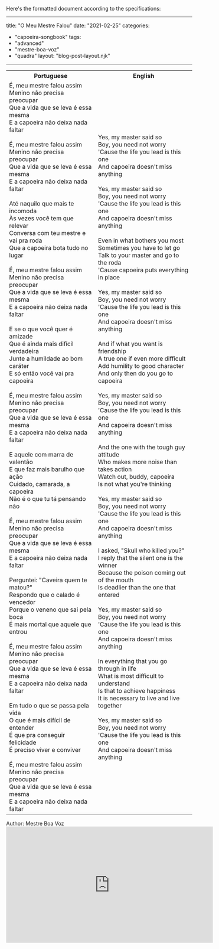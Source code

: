 Here's the formatted document according to the specifications:

---
title: "O Meu Mestre Falou"
date: "2021-02-25"
categories: 
  - "capoeira-songbook"
tags: 
  - "advanced"
  - "mestre-boa-voz"
  - "quadra"
layout: "blog-post-layout.njk"
---

<table class="capoeira-table">
    <tr class="header-row">
        <th>Portuguese</th>
        <th>English</th>
    </tr>
    <tr>
        <td>
            É, meu mestre falou assim<br>
            Menino não precisa preocupar<br>
            Que a vida que se leva é essa mesma<br>
            E a capoeira não deixa nada faltar<br>
            <br>
            É, meu mestre falou assim<br>
            Menino não precisa preocupar<br>
            Que a vida que se leva é essa mesma<br>
            E a capoeira não deixa nada faltar<br>
            <br>
            Até naquilo que mais te incomoda<br>
            Às vezes você tem que relevar<br>
            Conversa com teu mestre e vai pra roda<br>
            Que a capoeira bota tudo no lugar<br>
            <br>
            É, meu mestre falou assim<br>
            Menino não precisa preocupar<br>
            Que a vida que se leva é essa mesma<br>
            E a capoeira não deixa nada faltar<br>
            <br>
            E se o que você quer é amizade<br>
            Que é ainda mais difícil verdadeira<br>
            Junte a humildade ao bom caráter<br>
            E só então você vai pra capoeira<br>
            <br>
            É, meu mestre falou assim<br>
            Menino não precisa preocupar<br>
            Que a vida que se leva é essa mesma<br>
            E a capoeira não deixa nada faltar<br>
            <br>
            E aquele com marra de valentão<br>
            E que faz mais barulho que ação<br>
            Cuidado, camarada, a capoeira<br>
            Não é o que tu tá pensando não<br>
            <br>
            É, meu mestre falou assim<br>
            Menino não precisa preocupar<br>
            Que a vida que se leva é essa mesma<br>
            E a capoeira não deixa nada faltar<br>
            <br>
            Perguntei: "Caveira quem te matou?"<br>
            Respondo que o calado é vencedor<br>
            Porque o veneno que sai pela boca<br>
            É mais mortal que aquele que entrou<br>
            <br>
            É, meu mestre falou assim<br>
            Menino não precisa preocupar<br>
            Que a vida que se leva é essa mesma<br>
            E a capoeira não deixa nada faltar<br>
            <br>
            Em tudo o que se passa pela vida<br>
            O que é mais difícil de entender<br>
            É que pra conseguir felicidade<br>
            É preciso viver e conviver<br>
            <br>
            É, meu mestre falou assim<br>
            Menino não precisa preocupar<br>
            Que a vida que se leva é essa mesma<br>
            E a capoeira não deixa nada faltar
        </td>
        <td>
            Yes, my master said so<br>
            Boy, you need not worry<br>
            'Cause the life you lead is this one<br>
            And capoeira doesn't miss anything<br>
            <br>
            Yes, my master said so<br>
            Boy, you need not worry<br>
            'Cause the life you lead is this one<br>
            And capoeira doesn't miss anything<br>
            <br>
            Even in what bothers you most<br>
            Sometimes you have to let go<br>
            Talk to your master and go to the roda<br>
            'Cause capoeira puts everything in place<br>
            <br>
            Yes, my master said so<br>
            Boy, you need not worry<br>
            'Cause the life you lead is this one<br>
            And capoeira doesn't miss anything<br>
            <br>
            And if what you want is friendship<br>
            A true one if even more difficult<br>
            Add humility to good character<br>
            And only then do you go to capoeira<br>
            <br>
            Yes, my master said so<br>
            Boy, you need not worry<br>
            'Cause the life you lead is this one<br>
            And capoeira doesn't miss anything<br>
            <br>
            And the one with the tough guy attitude<br>
            Who makes more noise than takes action<br>
            Watch out, buddy, capoeira<br>
            Is not what you're thinking<br>
            <br>
            Yes, my master said so<br>
            Boy, you need not worry<br>
            'Cause the life you lead is this one<br>
            And capoeira doesn't miss anything<br>
            <br>
            I asked, "Skull who killed you?"<br>
            I reply that the silent one is the winner<br>
            Because the poison coming out of the mouth<br>
            Is deadlier than the one that entered<br>
            <br>
            Yes, my master said so<br>
            Boy, you need not worry<br>
            'Cause the life you lead is this one<br>
            And capoeira doesn't miss anything<br>
            <br>
            In everything that you go through in life<br>
            What is most difficult to understand<br>
            Is that to achieve happiness<br>
            It is necessary to live and live together<br>
            <br>
            Yes, my master said so<br>
            Boy, you need not worry<br>
            'Cause the life you lead is this one<br>
            And capoeira doesn't miss anything
        </td>
    </tr>
</table>

<figcaption>
Author: Mestre Boa Voz
</figcaption>

<iframe width="560" height="315" src="https://www.youtube.com/embed/KIz1uMaHSaI" title="YouTube video player" frameborder="0" allow="accelerometer; autoplay; clipboard-write; encrypted-media; gyroscope; picture-in-picture" allowfullscreen></iframe>